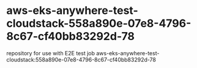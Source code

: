 # aws-eks-anywhere-test-cloudstack-558a890e-07e8-4796-8c67-cf40bb83292d-78
repository for use with E2E test job aws-eks-anywhere-test-cloudstack:558a890e-07e8-4796-8c67-cf40bb83292d-78
